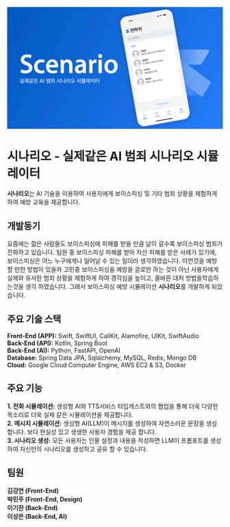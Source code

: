 <img src="./banner.png"/>

# 시나리오 - 실제같은 AI 범죄 시나리오 시뮬레이터
**시나리오**는 AI 기술을 이용하여 사용자에게 보이스피싱 및 기타 범죄 상황을 체험하게 하여 예방 교육을 제공합니다. 

## 개발동기
요즘에는 젊은 사람들도 보이스피싱에 피해를 받을 만큼 날이 갈수록 보이스피싱 범죄가 진화하고 있습니다. 
팀원 중 보이스피싱 피해를 받아 자산 피해를 받은 사례가 있기에, 보이스피싱은 어느 누구에게나 일어날 수 있는 일이라 생각하였습니다. 
이런것을 예방 할 만한 방법이 있을까 고민중 보이스피싱을 예방을 글로만 하는 것이 아닌 사용자에게 실제와 유사한 범죄 상황을 체험하게 하여 경각심을 높이고, 올바른 대처 방법을학습하는것을 생각 하였습니다. 
그래서 보이스피싱 예방 시뮬레이션 **시나리오**를 개발하게 되었습니다.

## 주요 기술 스택
**Front-End (APP):** Swift, SwiftUI, CallKit, Alamofire, UIKit, SwiftAudio<br>
**Back-End (API):** Kotlin, Spring Boot<br>
**Back-End (AI):** Python, FastAPI, OpenAI<br>
**Database:** Spring Data JPA, Sqlalchemy, MySQL, Redis, Mongo DB<br>
**Cloud:** Google Cloud Computer Engine, AWS EC2 & S3, Docker

## 주요 기능
**1. 전화 시뮬레이션:** 생성형 AI와 TTS서비스 타입캐스트와의 협업을 통해 더욱 다양한 목소리로 더욱 실제 같은 시뮬레이션을 제공합니다.<br>
**2. 메시지 시뮬레이션:** 생성형 AI(LLM)이 메시지를 생성하여 자연스러운 문장을 생성 합니다. 보다 현실성 있고 생생한 사용자 경험을 제공 합니다.<br>
**3. 시나리오 생성:** 모든 사용자는 인물 설정과 내용을 작성하면 LLM이 프롬포트를 생성하여 자신만의 시나리오를 생성하고 공유 할 수 있습니다.

## 팀원
**김강연 (Front-End)** <br>
**박민주 (Front-End, Design)** <br>
**이기찬 (Back-End)** <br>
**이상은 (Back-End, AI)**


